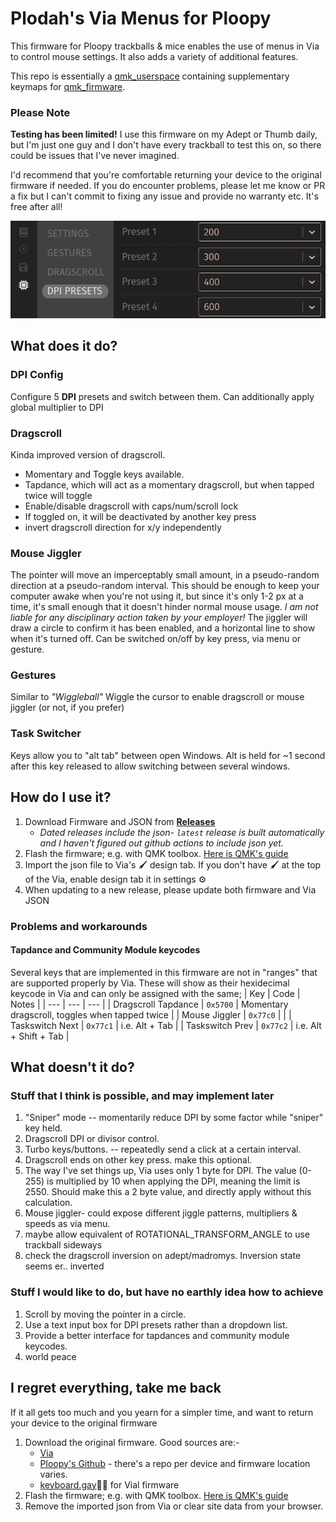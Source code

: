 # Plodah's Via Menus for Ploopy

This firmware for Ploopy trackballs & mice enables the use of menus in Via to control mouse settings. It also adds a variety of additional features.

This repo is essentially a [qmk_userspace](https://docs.qmk.fm/newbs_external_userspace) containing supplementary keymaps for [qmk_firmware](https://github.com/qmk/qmk_firmware).

### Please Note
**Testing has been limited!**
I use this firmware on my Adept or Thumb daily, but I'm just one guy and I don't have every trackball to test this on, so there could be issues that I've never imagined.

I'd recommend that you're comfortable returning your device to the original firmware if needed.
If you do encounter problems, please let me know or PR a fix but I can't commit to fixing any issue and provide no warranty etc. It's free after all!

![alt text](readme-examplemenu.png)


## What does it do?
### DPI Config
Configure 5 **DPI** presets and switch between them.
Can additionally apply global multiplier to DPI
### Dragscroll
Kinda improved version of dragscroll. 
- Momentary and Toggle keys available.
- Tapdance, which will act as a momentary dragscroll, but when tapped twice will toggle
- Enable/disable dragscroll with caps/num/scroll lock
- If toggled on, it will be deactivated by another key press
- invert dragscroll direction for x/y independently

### Mouse Jiggler 
The pointer will move an imperceptably small amount, in a pseudo-random direction at a pseudo-random interval.
This should be enough to keep your computer awake when you're not using it, but since it's only 1-2 px at a time, it's small enough that it doesn't hinder normal mouse usage.
_I am not liable for any disciplinary action taken by your employer!_
The jiggler will draw a circle to confirm it has been enabled, and a horizontal line to show when it's turned off.
Can be switched on/off by key press, via menu or gesture.

### Gestures
Similar to _"Wiggleball"_ 
Wiggle the cursor to enable dragscroll or mouse jiggler (or not, if you prefer)
### Task Switcher
Keys allow you to "alt tab" between open Windows. 
Alt is held for ~1 second after this key released to allow switching between several windows.

## How do I use it?
1. Download Firmware and JSON from [**Releases**](https://github.com/plodah/ploopy_viamenus/releases)
   - _Dated releases include the json- `latest` release is built automatically and I haven't figured out github actions to include json yet._
3. Flash the firmware; e.g. with QMK toolbox. [Here is QMK's guide](https://docs.qmk.fm/newbs_flashing)
4. Import the json file to Via's 🖌️ design tab. If you don't have 🖌️ at the top of the Via, enable design tab it in settings ⚙️
5. When updating to a new release, please update both firmware and Via JSON

### Problems and workarounds
#### Tapdance and Community Module keycodes
Several keys that are implemented in this firmware are not in "ranges" that are supported properly by Via.
These will show as their hexidecimal keycode in Via and can only be assigned with the same;
| Key | Code | Notes |
| --- | --- | --- | 
| Dragscroll Tapdance | `0x5700` | Momentary dragscroll, toggles when tapped twice |
| Mouse Jiggler | `0x77c0` | |
| Taskswitch Next | `0x77c1` | i.e. Alt + Tab |
| Taskswitch Prev | `0x77c2` | i.e. Alt + Shift + Tab |

## What doesn't it do?
### Stuff that I think is possible, and may implement later
1. "Sniper" mode  -- momentarily reduce DPI by some factor while "sniper" key held.
2. Dragscroll DPI or divisor control.
3. Turbo keys/buttons. -- repeatedly send a click at a certain interval.
4. Dragscroll ends on other key press. make this optional.
5. The way I've set things up, Via uses only 1 byte for DPI. 
   The value (0-255) is multiplied by 10 when applying the DPI, meaning the limit is 2550. 
   Should make this a 2 byte value, and directly apply without this calculation.
6. Mouse jiggler- could expose different jiggle patterns, multipliers & speeds as via menu.
7. maybe allow equivalent of ROTATIONAL_TRANSFORM_ANGLE to use trackball sideways
8. check the dragscroll inversion on adept/madromys. Inversion state seems er.. inverted

### Stuff I would like to do, but have no earthly idea how to achieve
1. Scroll by moving the pointer in a circle.
2. Use a text input box for DPI presets rather than a dropdown list.
3. Provide a better interface for tapdances and community module keycodes.
99. world peace

## I regret everything, take me back
If it all gets too much and you yearn for a simpler time, and want to return your device to the original firmware
1. Download the original firmware. Good sources are:-
    - [Via](https://www.caniusevia.com/docs/download_firmware)
    - [Ploopy's Github](https://github.com/ploopyco) - there's a repo per device and firmware location varies.
    - [keyboard.gay](https://keyboard.gay/)🏳️‍🌈 for Vial firmware
2. Flash the firmware; e.g. with QMK toolbox. [Here is QMK's guide](https://docs.qmk.fm/newbs_flashing)
3. Remove the imported json from Via or clear site data from your browser.
